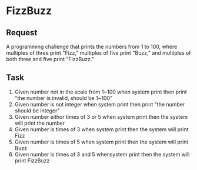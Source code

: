 # FizzBuzz
## Request
A programming challenge that prints the numbers from 1 to 100, where multiples of three print "Fizz," multiples of five print "Buzz," and multiples of both three and five print "FizzBuzz."
## Task
1. Given number not in the scale from 1~100
   when system print
   then print "the number is invalid,  should be 1~100"
2. Given number is not integer
   when system print
   then print "the number should be integer"
3. Given number eithor times of 3 or 5 
   when system print
   then the system will print the number
2. Given number is times of 3
   when system print
   then the system will print Fizz
3. Given number is times of 5
   when system print
   then the system will print Buzz
4. Given number is times of 3 and 5
   whensystem print
   then the system will print FizzBuzz
